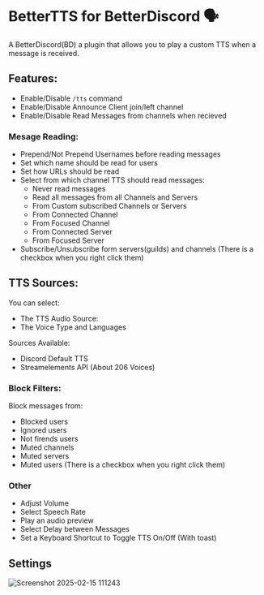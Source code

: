 # BetterTTS for BetterDiscord 🗣️
A BetterDiscord(BD) a plugin that allows you to play a custom TTS when a message is received.
## Features:
- Enable/Disable `/tts` command
- Enable/Disable Announce Client join/left channel
- Enable/Disable Read Messages from channels when recieved
### Mesage Reading:
- Prepend/Not Prepend Usernames before reading messages
- Set which name should be read for users
- Set how URLs should be read
- Select from which channel TTS should read messages:
    - Never read messages
    - Read all messages from all Channels and Servers
    - From Custom subscribed Channels or Servers
    - From Connected Channel
    - From Focused Channel
    - From Connected Server
    - From Focused Server
- Subscribe/Unsubscribe form servers(guilds) and channels (There is a checkbox when you right click them)
## TTS Sources:
You can select:
- The TTS Audio Source:
- The Voice Type and Languages

Sources Available:
- Discord Default TTS
- Streamelements API (About 206 Voices)
### Block Filters:
Block messages from:
- Blocked users
- Ignored users
- Not firends users
- Muted channels
- Muted servers
- Muted users (There is a checkbox when you right click them)
### Other
- Adjust Volume
- Select Speech Rate
- Play an audio preview
- Select Delay between Messages
- Set a Keyboard Shortcut to Toggle TTS On/Off (With toast)

## Settings
![Screenshot 2025-02-15 111243](https://github.com/user-attachments/assets/8d6e1848-69ad-4f2e-8e66-5c9485cb780f)

